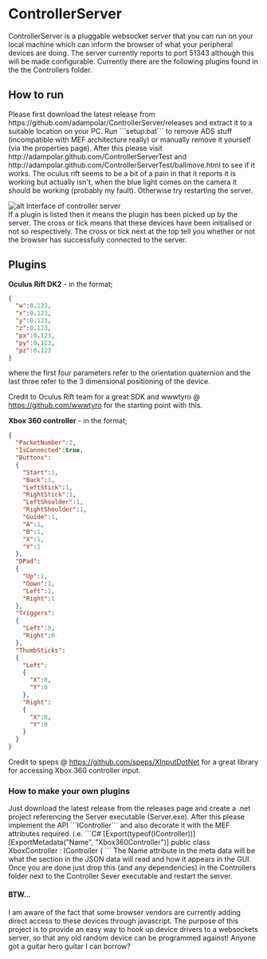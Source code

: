 <h1>ControllerServer</h1>
ControllerServer is a pluggable websocket server that you can run on your local machine which can inform the browser of what your peripheral devices are doing. The server currently reports to port 51343 although this will be made configurable.
Currently there are the following plugins found in the the Controllers folder. 

<h2>How to run </h2>
Please first download the latest release from https://github.com/adampolar/ControllerServer/releases and extract it to a suitable location on your PC. Run ```setup.bat``` to remove ADS stuff (incompatible with MEF architecture really) or manually remove it yourself (via the properties page). After this please visit http://adampolar.github.com/ControllerServerTest and http://adampolar.github.com/ControllerServerTest/ballmove.html to see if it works. The oculus rift seems to be a bit of a pain in that it reports it is working but actually isn't, when the blue light comes on the camera it should be working (probably my fault). Otherwise try restarting the server.

![alt Interface of controller server](https://raw.github.com/adampolar/ControllerServer/master/gui.png)
<br>If a plugin is listed then it means the plugin has been picked up by the server. The cross or tick means that these devices have been initialised or not so respectively. The cross or tick next at the top tell you whether or not the browser has successfully connected to the server. 
<h2>Plugins</h2>

<b>Oculus Rift DK2</b> - in the format;

```JSON
{
  "w":0.123,
  "x":0.123,
  "y":0.123,
  "z":0.123,
  "px":0.123,
  "py":0.123,
  "pz":0.123
}
```
where the first four parameters refer to the orientation quaternion and the last three refer to the 3 dimensional positioning of the device.

Credit to Oculus Rift team for a great SDK and wwwtyro @ https://github.com/wwwtyro for the starting point with this.

<b>Xbox 360 controller</b> - in the format; 
```JSON
{
  "PacketNumber":2,
  "IsConnected":true,
  "Buttons":
  {
    "Start":1,
    "Back":1,
    "LeftStick":1,
    "RightStick":1,
    "LeftShoulder":1,
    "RightShoulder":1,
    "Guide":1,
    "A":1,
    "B":1,
    "X":1,
    "Y":1
  },
  "DPad":
  {
    "Up":1,
    "Down":1,
    "Left":1,
    "Right":1
  },
  "Triggers":
  {
    "Left":0,
    "Right":0
  },
  "ThumbSticks":
  {
    "Left":
    {
      "X":0,
      "Y":0
    },
    "Right":
    {
      "X":0,
      "Y":0
    }
  }
}
```
Credit to speps @ https://github.com/speps/XInputDotNet for a great library for accessing Xbox 360 controller input. 

<h3>How to make your own plugins</h3>
Just download the latest release from the releases page and create a .net project referencing the Server executable (Server.exe). After this please implement the API  ```IController``` and also decorate it with the MEF attributes required. i.e.
```C#
    [Export(typeof(IController))]
    [ExportMetadata("Name", "Xbox360Controller")]
    public class XboxController : IController
    {
```
The Name attribute in the meta data will be what the section in the JSON data will read and how it appears in the GUI.
Once you are done just drop this (and any dependencies) in the Controllers folder next to the Controller Sever executable and restart the server.
<h4>BTW...</h4>
I am aware of the fact that some browser vendors are currently adding direct access to these devices through javascript. The purpose of this project is to provide an easy way to hook up device drivers to a websockets server, so that any old random device can be programmed against! Anyone got a guitar hero guitar I can borrow?
